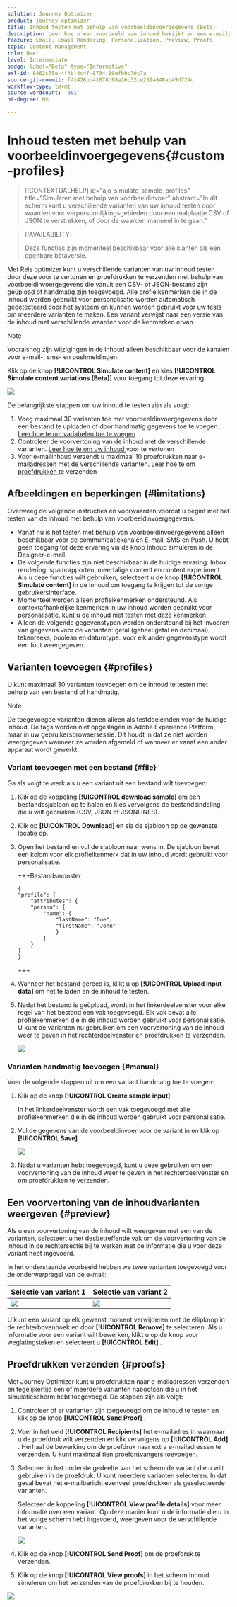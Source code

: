 ```yaml
---
solution: Journey Optimizer
product: journey optimizer
title: Inhoud testen met behulp van voorbeeldinvoergegevens (Beta)
description: Leer hoe u een voorbeeld van inhoud bekijkt en een e-mailproefdruk verzendt met voorbeeldinvoergegevens uit een CSV- of JSON-bestand of die u handmatig toevoegt.
feature: Email, Email Rendering, Personalization, Preview, Proofs
topic: Content Management
role: User
level: Intermediate
badge: label="Beta" type="Informative"
exl-id: 8462c75e-4f4b-4c4f-8734-19efbbc70c7a
source-git-commit: f41426bd41078b98a26c32ce259a848ab49d724c
workflow-type: tm+mt
source-wordcount: '901'
ht-degree: 0%

---
```


# Inhoud testen met behulp van voorbeeldinvoergegevens{#custom-profiles}

>[!CONTEXTUALHELP]
>id="ajo_simulate_sample_profiles"
>title="Simuleren met behulp van voorbeeldinvoer"
>abstract="In dit scherm kunt u verschillende varianten van uw inhoud testen door waarden voor verpersoonlijkingsgebieden door een malplaatje CSV of JSON te verstrekken, of door de waarden manueel in te gaan."

>[!AVAILABILITY]
>
>Deze functies zijn momenteel beschikbaar voor alle klanten als een openbare bètaversie.

Met Reis optimizer kunt u verschillende varianten van uw inhoud testen door deze voor te vertonen en proefdrukken te verzenden met behulp van voorbeeldinvoergegevens die vanuit een CSV- of JSON-bestand zijn geüpload of handmatig zijn toegevoegd. Alle profielkenmerken die in de inhoud worden gebruikt voor personalisatie worden automatisch gedetecteerd door het systeem en kunnen worden gebruikt voor uw tests om meerdere varianten te maken. Een variant verwijst naar een versie van de inhoud met verschillende waarden voor de kenmerken ervan.

>[!NOTE]
>
>Vooralsnog zijn wijzigingen in de inhoud alleen beschikbaar voor de kanalen voor e-mail-, sms- en pushmeldingen.

Klik op de knop **[!UICONTROL Simulate content]** en kies **[!UICONTROL Simulate content variations (Beta)]** voor toegang tot deze ervaring.

![](assets/simulate-sample.png)

De belangrijkste stappen om uw inhoud te testen zijn als volgt:

1. Voeg maximaal 30 varianten toe met voorbeeldinvoergegevens door een bestand te uploaden of door handmatig gegevens toe te voegen. [ Leer hoe te om variabelen toe te voegen ](#profiles)
1. Controleer de voorvertoning van de inhoud met de verschillende varianten. [ Leer hoe te om uw inhoud ](#preview) voor te vertonen
1. Voor e-mailinhoud verzendt u maximaal 10 proefdrukken naar e-mailadressen met de verschillende varianten. [ Leer hoe te om proefdrukken ](#proofs) te verzenden


## Afbeeldingen en beperkingen {#limitations}

Overweeg de volgende instructies en voorwaarden voordat u begint met het testen van de inhoud met behulp van voorbeeldinvoergegevens.

* Vanaf nu is het testen met behulp van voorbeeldinvoergegevens alleen beschikbaar voor de communicatiekanalen E-mail, SMS en Push. U hebt geen toegang tot deze ervaring via de knop Inhoud simuleren in de Designer-e-mail.
* De volgende functies zijn niet beschikbaar in de huidige ervaring: Inbox rendering, spamrapporten, meertalige content en content experiment. Als u deze functies wilt gebruiken, selecteert u de knop **[!UICONTROL Simulate content]** in de inhoud om toegang te krijgen tot de vorige gebruikersinterface.
* Momenteel worden alleen profielkenmerken ondersteund. Als contextafhankelijke kenmerken in uw inhoud worden gebruikt voor personalisatie, kunt u de inhoud niet testen met deze kenmerken.
* Alleen de volgende gegevenstypen worden ondersteund bij het invoeren van gegevens voor de varianten: getal (geheel getal en decimaal), tekenreeks, boolean en datumtype. Voor elk ander gegevenstype wordt een fout weergegeven.

## Varianten toevoegen {#profiles}

U kunt maximaal 30 varianten toevoegen om de inhoud te testen met behulp van een bestand of handmatig.

>[!NOTE]
>
>De toegevoegde varianten dienen alleen als testdoeleinden voor de huidige inhoud. De tags worden niet opgeslagen in Adobe Experience Platform, maar in uw gebruikersbrowsersessie. Dit houdt in dat ze niet worden weergegeven wanneer ze worden afgemeld of wanneer er vanaf een ander apparaat wordt gewerkt.

### Variant toevoegen met een bestand {#file}

Ga als volgt te werk als u een variant uit een bestand wilt toevoegen:

1. Klik op de koppeling **[!UICONTROL download sample]** om een bestandssjabloon op te halen en kies vervolgens de bestandsindeling die u wilt gebruiken (CSV, JSON of JSONLINES).
1. Klik op **[!UICONTROL Download]** en sla de sjabloon op de gewenste locatie op.
1. Open het bestand en vul de sjabloon naar wens in. De sjabloon bevat een kolom voor elk profielkenmerk dat in uw inhoud wordt gebruikt voor personalisatie.

   +++Bestandsmonster

   ```
   {
   "profile": {
       "attributes": {
       "person": {
           "name": {
               "lastName": "Doe",
               "firstName": "John"
               }
           }
       }
   }
   }
   ```

   +++

1. Wanneer het bestand gereed is, klikt u op **[!UICONTROL Upload Input data]** om het te laden en de inhoud te testen.
1. Nadat het bestand is geüpload, wordt in het linkerdeelvenster voor elke regel van het bestand een vak toegevoegd. Elk vak bevat alle profielkenmerken die in de inhoud worden gebruikt voor personalisatie. U kunt de varianten nu gebruiken om een voorvertoning van de inhoud weer te geven in het rechterdeelvenster en proefdrukken te verzenden.

   ![](assets/simulate-custom-variants.png)

### Varianten handmatig toevoegen {#manual}

Voer de volgende stappen uit om een variant handmatig toe te voegen:

1. Klik op de knop **[!UICONTROL Create sample input]**.

   In het linkerdeelvenster wordt een vak toegevoegd met alle profielkenmerken die in de inhoud worden gebruikt voor personalisatie.

1. Vul de gegevens van de voorbeeldinvoer voor de variant in en klik op **[!UICONTROL Save]** .

   ![](assets/simulate-custom-add.png)

1. Nadat u varianten hebt toegevoegd, kunt u deze gebruiken om een voorvertoning van de inhoud weer te geven in het rechterdeelvenster en om proefdrukken te verzenden.

## Een voorvertoning van de inhoudvarianten weergeven {#preview}

Als u een voorvertoning van de inhoud wilt weergeven met een van de varianten, selecteert u het desbetreffende vak om de voorvertoning van de inhoud in de rechtersectie bij te werken met de informatie die u voor deze variant hebt ingevoerd.

In het onderstaande voorbeeld hebben we twee varianten toegevoegd voor de onderwerpregel van de e-mail:

| Selectie van variant 1 | Selectie van variant 2 |
|----------|-------------|
| ![](assets/simulate-custom-boxes.png) | ![](assets/simulate-custom-boxes2.png) |

U kunt een variant op elk gewenst moment verwijderen met de ellipknop in de rechterbovenhoek en door **[!UICONTROL Remove]** te selecteren. Als u informatie voor een variant wilt bewerken, klikt u op de knop voor weglatingsteken en selecteert u **[!UICONTROL Edit]** .

## Proefdrukken verzenden {#proofs}

Met Journey Optimizer kunt u proefdrukken naar e-mailadressen verzenden en tegelijkertijd een of meerdere varianten nabootsen die u in het simulatiescherm hebt toegevoegd. De stappen zijn als volgt:

1. Controleer of er varianten zijn toegevoegd om de inhoud te testen en klik op de knop **[!UICONTROL Send Proof]** .

1. Voer in het veld **[!UICONTROL Recipients]** het e-mailadres in waarnaar u de proefdruk wilt verzenden en klik vervolgens op **[!UICONTROL Add]** . Herhaal de bewerking om de proefdruk naar extra e-mailadressen te verzenden. U kunt maximaal tien proefontvangers toevoegen.

1. Selecteer in het onderste gedeelte van het scherm de variant die u wilt gebruiken in de proefdruk. U kunt meerdere varianten selecteren. In dat geval bevat het e-mailbericht evenveel proefdrukken als geselecteerde varianten.

   Selecteer de koppeling **[!UICONTROL View profile details]** voor meer informatie over een variant. Op deze manier kunt u de informatie die u in het vorige scherm hebt ingevoerd, weergeven voor de verschillende varianten.

   ![](assets/simulate-custom-proofs.png)

1. Klik op de knop **[!UICONTROL Send Proof]** om de proefdruk te verzenden.

1. Klik op de knop **[!UICONTROL View proofs]** in het scherm Inhoud simuleren om het verzenden van de proefdrukken bij te houden.

![](assets/simulate-custom-sent-proofs.png)
